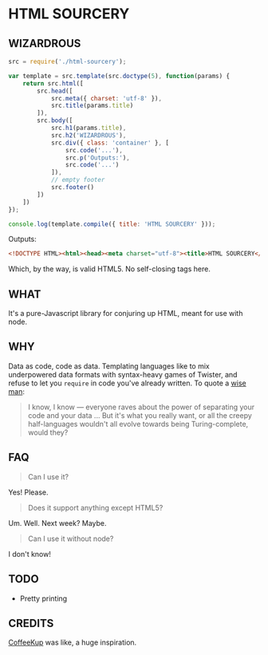 HTML SOURCERY
=============

WIZARDROUS
----------
```javascript
src = require('./html-sourcery');

var template = src.template(src.doctype(5), function(params) {
	return src.html([
		src.head([
			src.meta({ charset: 'utf-8' }),
			src.title(params.title)
		]),
		src.body([
			src.h1(params.title),
			src.h2('WIZARDROUS'),
			src.div({ class: 'container' }, [
				src.code('...'),
				src.p('Outputs:'),
				src.code('...')
			]),
			// empty footer
			src.footer()
		])
	])
});

console.log(template.compile({ title: 'HTML SOURCERY' }));
```

Outputs:

```html
<!DOCTYPE HTML><html><head><meta charset="utf-8"><title>HTML SOURCERY</title></head><body><h1>HTML SOURCERY</h1><h2>WIZARDROUS</h2><div class="container"><code>...</code><p>Outputs:</p><code>...</code></div><footer></footer></body></html>
```

Which, by the way, is valid HTML5. No self-closing tags here.

WHAT
----
It's a pure-Javascript library for conjuring up HTML, meant for use with node.

WHY
---
Data as code, code as data. Templating languages like to mix underpowered data formats with syntax-heavy games of Twister, and refuse to let you ```require``` in code you've already written. To quote a [wise man](https://sites.google.com/site/steveyegge2/the-emacs-problem): 

> I know, I know — everyone raves about the power of separating your code and your data ... But it's what you really want, or all the creepy half-languages wouldn't all evolve towards being Turing-complete, would they?

FAQ
---
> Can I use it?

Yes! Please.

> Does it support anything except HTML5?

Um. Well. Next week? Maybe.

> Can I use it without node?

I don't know!

TODO
----
* Pretty printing

CREDITS
-------
[CoffeeKup](http://coffeekup.org/) was like, a huge inspiration.